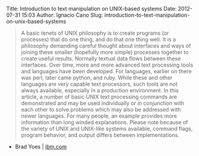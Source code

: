 Title: Introduction to text manipulation on UNIX-based systems
Date: 2012-07-31 15:03
Author: Ignacio Cano
Slug: introduction-to-text-manipulation-on-unix-based-systems

> A basic tenets of UNIX philosophy is to create programs (or processes)
> that do one thing, and do that one thing well. It is a philosophy
> demanding careful thought about interfaces and ways of joining these
> smaller (hopefully more simple) processes together to create useful
> results. Normally textual data flows between these interfaces. Over
> time, more and more advanced text processing tools and languages have
> been developed. For languages, earlier on there was perl, later came
> python, and ruby. While these and other languages are very capable
> text processors, such tools are not always available, especially in a
> production environment. In this article, a number of basic UNIX text
> processing commands are demonstrated and may be used individually or
> in conjunction with each other to solve problems which may also be
> addressed with newer languages. For many people, an example provides
> more information than long winded explanations. Please note because of
> the variety of UNIX and UNIX-like systems available, command flags,
> program behavior, and output differs between implementations.

- Brad Yoes | [ibm.com][]

  [ibm.com]: http://www.ibm.com/developerworks/aix/library/au-unixtext/index.html
    "Introduction to text manipulation on UNIX-based systems"
